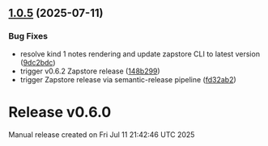 ## [1.0.5](https://github.com/HealthNoteLabs/Runstr/compare/v1.0.4...v1.0.5) (2025-07-11)

### Bug Fixes

* resolve kind 1 notes rendering and update zapstore CLI to latest version ([9dc2bdc](https://github.com/HealthNoteLabs/Runstr/commit/9dc2bdcf1c2d01e3de71f6d0aa384b708bc796fe))
* trigger v0.6.2 Zapstore release ([148b299](https://github.com/HealthNoteLabs/Runstr/commit/148b299c1f986311dc60530f7017ba2876bdbfad))
* trigger Zapstore release via semantic-release pipeline ([fd32ab2](https://github.com/HealthNoteLabs/Runstr/commit/fd32ab29d2c82cf003a35f08ddf6c4b504ffaac0))

# Release v0.6.0

Manual release created on Fri Jul 11 21:42:46 UTC 2025
